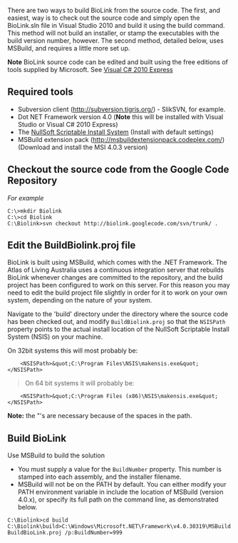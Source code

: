 There are two ways to build BioLink from the source code. The first, and easiest, way is to check out the source code and simply open the BioLink.sln file in Visual Studio 2010 and build it using the build command. This method will not build an installer, or stamp the executables with the build version number, however. The second method, detailed below, uses MSBuild, and requires a little more set up.

**Note** BioLink source code can be edited and built using the free editions of tools supplied by Microsoft. See [Visual C# 2010 Express](http://www.microsoft.com/visualstudio/en-us/products/2010-editions/visual-csharp-express)



## Required tools ##

  * Subversion client (http://subversion.tigris.org/) - SlikSVN, for example.
  * Dot NET Framework version 4.0 (**Note** this will be installed with Visual Studio or Visual C# 2010 Express)
  * The [NullSoft Scriptable Install System](http://nsis.sourceforge.net/Download) (Install with default settings)
  * MSBuild extension pack (http://msbuildextensionpack.codeplex.com/) (Download and install the MSI 4.0.3 version)

## Checkout the source code from the Google Code Repository ##
_For example_
```
C:\>mkdir Biolink
C:\>cd Biolink
C:\Biolink>svn checkout http://biolink.googlecode.com/svn/trunk/ .
```

## Edit the BuildBiolink.proj file ##

BioLink is built using MSBuild, which comes with the .NET Framework. The Atlas of Living Australia uses a continuous integration server that rebuilds BioLink whenever changes are committed to the repository, and the build project has been configured to work on this server. For this reason you may need to edit the build project file slightly in order for it to work on your own system, depending on the nature of your system.

Navigate to the 'build' directory under the directory where the source code has been checked out, and modify `BuildBiolink.proj` so  that the `NSISPath` property points to the actual install location of the NullSoft Scriptable Install System (NSIS) on your machine.

On 32bit systems this will most probably be:

```
    <NSISPath>&quot;C:\Program Files\NSIS\makensis.exe&quot;</NSISPath>
```

> On 64 bit systems it will probably be:

```
    <NSISPath>&quot;C:\Program Files (x86)\NSIS\makensis.exe&quot;</NSISPath>
```

**Note:** the &quot;'s are necessary because of the spaces in the path.

## Build BioLink ##

Use MSBuild to build the solution

  * You must supply a value for the `BuildNumber` property. This number is stamped into each assembly, and the installer filename.
  * MSBuild will not be on the PATH by default. You can either modify your PATH environment variable in include the location of MSBuild (version 4.0.x), or specify its full path on the command line, as demonstrated below.

```
C:\Biolink>cd build
C:\Biolink\build>C:\Windows\Microsoft.NET\Framework\v4.0.30319\MSBuild BuildBioLink.proj /p:BuildNumber=999
```